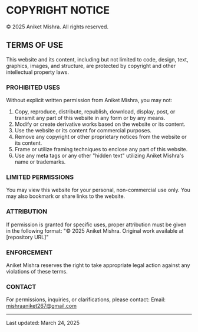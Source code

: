 # COPYRIGHT NOTICE

© 2025 Aniket Mishra. All rights reserved.

## TERMS OF USE

This website and its content, including but not limited to code, design, text, graphics, images, and structure, are protected by copyright and other intellectual property laws.

### PROHIBITED USES

Without explicit written permission from Aniket Mishra, you may not:

1. Copy, reproduce, distribute, republish, download, display, post, or transmit any part of this website in any form or by any means.
2. Modify or create derivative works based on the website or its content.
3. Use the website or its content for commercial purposes.
4. Remove any copyright or other proprietary notices from the website or its content.
5. Frame or utilize framing techniques to enclose any part of this website.
6. Use any meta tags or any other "hidden text" utilizing Aniket Mishra's name or trademarks.

### LIMITED PERMISSIONS

You may view this website for your personal, non-commercial use only. You may also bookmark or share links to the website.

### ATTRIBUTION

If permission is granted for specific uses, proper attribution must be given in the following format:
"© 2025 Aniket Mishra. Original work available at [repository URL]"

### ENFORCEMENT

Aniket Mishra reserves the right to take appropriate legal action against any violations of these terms.

### CONTACT

For permissions, inquiries, or clarifications, please contact:
Email: mishraaniket267@gmail.com

---

Last updated: March 24, 2025 